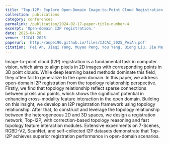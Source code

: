 ```yaml
---
title: "Top-I2P: Explore Open-Domain Image-to-Point Cloud Registration Using Topology Relationship"
collection: publications
category: conferences
permalink: /publication/2024-02-17-paper-title-number-4
excerpt: 'Open-domain I2P registration.'
date: 2025-04-28
venue: 'IJCAI 2025'
paperurl: 'http://anpei96.github.io/files/IJCAI_2025_PeiAn.pdf'
citation: 'Pei An, Jiaqi Yang, Muyao Peng, You Yang, Qiong Liu, Jie Ma, and Liangliang Nan. Top-I2P: Explore Open-Domain Image-to-Point Cloud Registration Using Topology Relationship. Accepted by IJCAI 2025.'
---
```


Image-to-point cloud (I2P) registration is a fundamental task in computer vision, which aims to align pixels in 2D images with corresponding points in 3D point clouds. While deep learning based methods dominate this field, they often fail to generalize to the open domain. In this paper, we address open-domain I2P registration from the topology relationship perspective. Firstly, we find that topology relationship reflect sparse connections between pixels and points, which shows the significant potential in enhancing cross-modality feature interaction in the open domain. Building on this insight, we develop an I2P registration framework using topology relationship. After that, to construct and leverage the topology relationship between the heterogeneous 2D and 3D spaces, we design a registration network, Top-I2P, with correction-based topology reasoning and fast topology feature interaction modules. Extensive experiments on 7-Scenes, RGBD-V2, ScanNet, and self-collected I2P datasets demonstrate that Top-I2P achieves superior registration performance in open-domain scenarios.

